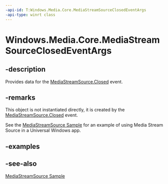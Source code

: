```yaml
---
-api-id: T:Windows.Media.Core.MediaStreamSourceClosedEventArgs
-api-type: winrt class
---
```


<!-- Class syntax.
public class MediaStreamSourceClosedEventArgs : Windows.Media.Core.IMediaStreamSourceClosedEventArgs
-->

# Windows.Media.Core.MediaStreamSourceClosedEventArgs

## -description
Provides data for the [MediaStreamSource.Closed](mediastreamsource_closed.md) event.

## -remarks
This object is not instantiated directly, it is created by the [MediaStreamSource.Closed](mediastreamsource_closed.md) event.

See the [MediaStreamSource Sample](https://github.com/microsoftarchive/msdn-code-gallery-microsoft/tree/master/Official%20Windows%20Platform%20Sample/MediaStreamSource%20streaming%20sample) for an example of using Media Stream Source in a Universal Windows app.

## -examples

## -see-also
[MediaStreamSource Sample](https://github.com/microsoftarchive/msdn-code-gallery-microsoft/tree/master/Official%20Windows%20Platform%20Sample/MediaStreamSource%20streaming%20sample)
